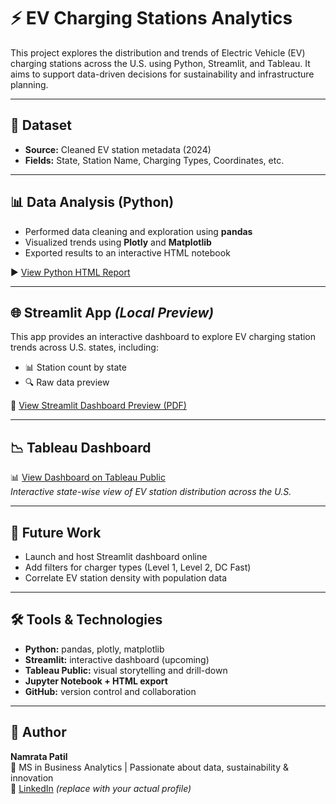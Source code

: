 # ⚡ EV Charging Stations Analytics

This project explores the distribution and trends of Electric Vehicle (EV) charging stations across the U.S. using Python, Streamlit, and Tableau. It aims to support data-driven decisions for sustainability and infrastructure planning.

---

## 📁 Dataset
- **Source:** Cleaned EV station metadata (2024)
- **Fields:** State, Station Name, Charging Types, Coordinates, etc.

---

## 📊 Data Analysis (Python)
- Performed data cleaning and exploration using **pandas**
- Visualized trends using **Plotly** and **Matplotlib**
- Exported results to an interactive HTML notebook

▶️ [View Python HTML Report](./Untitled.html)

---

## 🌐 Streamlit App *(Local Preview)*

This app provides an interactive dashboard to explore EV charging station trends across U.S. states, including:

- 📊 Station count by state
- 🔍 Raw data preview
  
📄 [View Streamlit Dashboard Preview (PDF)](streamlit_dashboard_preview.pdf)



---

## 📉 Tableau Dashboard

📊 [View Dashboard on Tableau Public](https://public.tableau.com/views/EV_Charging_Stations_Analysis/StatewiseEVChargingOverview)  
*Interactive state-wise view of EV station distribution across the U.S.*

---

## 🚀 Future Work
- Launch and host Streamlit dashboard online
- Add filters for charger types (Level 1, Level 2, DC Fast)
- Correlate EV station density with population data

---

## 🛠️ Tools & Technologies
- **Python:** pandas, plotly, matplotlib
- **Streamlit:** interactive dashboard (upcoming)
- **Tableau Public:** visual storytelling and drill-down
- **Jupyter Notebook + HTML export**
- **GitHub:** version control and collaboration

---

## 👤 Author  
**Namrata Patil**  
📍 MS in Business Analytics | Passionate about data, sustainability & innovation  
🔗 [LinkedIn](https://www.linkedin.com/in/your-link-here) *(replace with your actual profile)*
